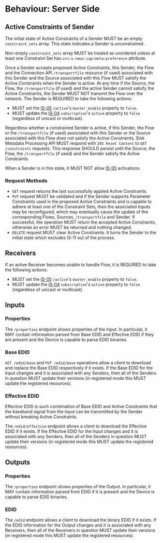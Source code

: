 # Behaviour: Server Side

## Active Constraints of Sender

The initial state of Active Constraints of a Sender MUST be an empty `constraint_sets` array. This state indicates a Sender is unconstrained.

Non-empty `constraint_sets` array MUST be treated as unordered unless at least one Constraint Set has `urn:x-nmos:cap:meta:preference` attribute.

Once a Sender accepts proposed Active Constraints, this Sender, the Flow and the Connection API `/transportfile` resource (if used) associated with this Sender and the Source associated with this Flow MUST satisfy the Active Constraints when the Sender is active. At any time if the Source, the Flow, the `/transportfile` (if used) and the active Sender cannot satisfy the Active Constraints, the Sender MUST NOT transmit the Flow over the network. The Sender is REQUIRED to take the following actions:

- MUST set the [IS-05][IS-05] `/active`'s `master_enable` property to `false`.
- MUST update the [IS-04][IS-04] `subscription`'s `active` property to `false` (regardless of unicast or multicast).

Regardless whether a constrained Sender is active, if this Sender, the Flow or the `/transportfile` (if used) associated with this Sender or the Source associated with this Flow does not satisfy the Active Constraints, Sink Metadata Processing API MUST respond with `205 Reset Content` to `GET /constraints` requests. This response SHOULD persist until the Source, the Flow, the `/transportfile` (if used) and the Sender satisfy the Active Constraints.

When a Sender is in this state, it MUST NOT allow [IS-05][IS-05] activations.

### Request Methods

- `GET` request returns the last successfully applied Active Constraints.
- `PUT` request MUST be validated and if the Sender supports Parameter Constraints used in the proposed Active Constraints and is capable to adhere at least one of the Constraint Sets, then the associated Inputs may be reconfigured, which may eventually cause the update of the corresponding Flows, Sources, `/transportfile` and Sender. If successful, the operation MUST return the accepted Active Constraints, otherwise an error MUST be returned and nothing changed.
- `DELETE` request MUST clear Active Constraints. It turns the Sender to the initial state which excludes IS-11 out of the process.

## Receivers

If an active Receiver becomes unable to handle Flow, it is REQUIRED to take the following actions:
- MUST set the [IS-05][IS-05] `/active`'s `master_enable` property to `false`.
- MUST update the [IS-04][IS-04] `subscription`'s `active` property to `false` (regardless of unicast or multicast).

## Inputs

### Properties

The `/properties` endpoint shows properties of the Input. In particular, it MAY contain information parsed from Base EDID and Effective EDID if they are present and the Device is capable to parse EDID binaries.

### Base EDID

`GET /edid/base` and `PUT /edid/base` operations allow a client to download and replace the Base EDID respectively if it exists. If the Base EDID for the Input changes and it is associated with any Senders, then all of the Senders in question MUST update their versions (in registered mode this MUST update the registered resources).

### Effective EDID

Effective EDID is such combination of Base EDID and Active Constraints that the baseband signal from the Input can be transmitted by the Sender without breaking Active Constraints.

The `/edid/effective` endpoint allows a client to download the Effective EDID if it exists. If the Effective EDID for the Input changes and it is associated with any Senders, then all of the Senders in question MUST update their versions (in registered mode this MUST update the registered resources).

## Outputs

### Properties

The `/properties` endpoint shows properties of the Output. In particular, it MAY contain information parsed from EDID if it is present and the Device is capable to parse EDID binaries.

### EDID

The `/edid` endpoint allows a client to download the binary EDID if it exists. If the EDID information for the Output changes and it is associated with any Receivers, then all of the Receivers in question MUST update their versions (in registered mode this MUST update the registered resources).

[IS-04]: https://specs.amwa.tv/is-04/
[IS-05]: https://specs.amwa.tv/is-05/

